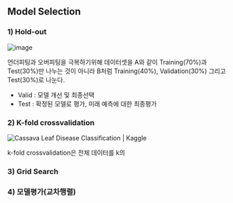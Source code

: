 

## Model Selection

### 1) Hold-out
![image](https://user-images.githubusercontent.com/45659433/142563379-0be5863f-a426-4751-a026-6b25812f10b6.png)

언더피팅과 오버피팅을 극복하기위해 데이터셋을 A와 같이 Training(70%)과 Test(30%)만 나누는 것이 아니라 B처럼 Training(40%), Validation(30%) 그리고 Test(30%)로 나눈다. 
- Valid : 모델 개선 및 최종선택
- Test : 확정된 모델로 평가, 미래 예측에 대한 최종평가 


### 2) K-fold crossvalidation

![Cassava Leaf Disease Classification | Kaggle](https://www.googleapis.com/download/storage/v1/b/kaggle-forum-message-attachments/o/inbox%2F4367831%2Fa7eaffa417f9905be8f0e22af7326ac0%2Fk-fold.jpg?generation=1609935772242624&alt=media)

k-fold crossvalidation은 전체 데이터를 k의 
### 3) Grid Search
### 4) 모델평가(교차행렬)
<!--stackedit_data:
eyJoaXN0b3J5IjpbMTk0MTc4MjY5NiwxMDQ2NDI5MTE4LDQ3Mj
M5MjM4MSwtNDk2MzI5NTM4LC0xODM4MTM3NjQxLDE1ODE4Nzcw
MDYsLTU5ODg3NTAzMl19
-->